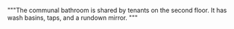 """The communal bathroom is shared by tenants on the second floor. It has wash basins, taps, and a rundown mirror. 
"""